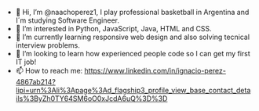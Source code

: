 - 👋 Hi, I’m @naachoperez1, I play professional basketball in Argentina and I´m studying Software Engineer.
- 👀 I’m interested in Python, JavaScript, Java, HTML and CSS.
- 🌱 I’m currently learning responsive web design and also solving tecnical interview problems.
- 💞️ I’m looking to learn how experienced people code so I can get my first IT job!
- 📫 How to reach me: https://www.linkedin.com/in/ignacio-perez-4867ab214?lipi=urn%3Ali%3Apage%3Ad_flagship3_profile_view_base_contact_details%3ByZh0TY64SM6oO0xJcdA6uQ%3D%3D

<!---
naachoperez1/naachoperez1 is a ✨ special ✨ repository because its `README.md` (this file) appears on your GitHub profile.
You can click the Preview link to take a look at your changes.
--->

